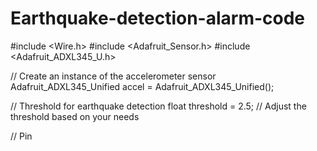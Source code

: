 # Earthquake-detection-alarm-code
#include <Wire.h>
#include <Adafruit_Sensor.h>
#include <Adafruit_ADXL345_U.h>

// Create an instance of the accelerometer sensor
Adafruit_ADXL345_Unified accel = Adafruit_ADXL345_Unified();

// Threshold for earthquake detection
float threshold = 2.5;  // Adjust the threshold based on your needs

// Pin

